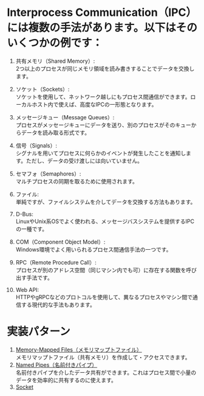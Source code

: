 ﻿
# Interprocess Communication（IPC）には複数の手法があります。以下はそのいくつかの例です：
1. 共有メモリ（Shared Memory）:   
2つ以上のプロセスが同じメモリ領域を読み書きすることでデータを交換します。

1. ソケット（Sockets）:   
ソケットを使用して、ネットワーク越しにもプロセス間通信ができます。ローカルホスト内で使えば、高度なIPCの一形態となります。

1. メッセージキュー（Message Queues）:  
プロセスがメッセージキューにデータを送り、別のプロセスがそのキューからデータを読み取る形式です。

1. 信号（Signals）:  
シグナルを用いてプロセスに何らかのイベントが発生したことを通知します。ただし、データの受け渡しには向いていません。

1. セマフォ（Semaphores）:  
マルチプロセスの同期を取るために使用されます。

1. ファイル:  
単純ですが、ファイルシステムを介してデータを交換する方法もあります。

1. D-Bus:  
LinuxやUnix系OSでよく使われる、メッセージバスシステムを提供するIPCの一種です。

1. COM（Component Object Model）:  
Windows環境でよく用いられるプロセス間通信手法の一つです。

1. RPC（Remote Procedure Call）:  
プロセスが別のアドレス空間（同じマシン内でも可）に存在する関数を呼び出す手法です。

1. Web API:  
HTTPやgRPCなどのプロトコルを使用して、異なるプロセスやマシン間で通信する現代的な手法もあります。
# 実装パターン
1. [Memory-Mapped Files（メモリマップトファイル）](./Memory-MappedFiles)  
メモリマップトファイル（共有メモリ）を作成して・アクセスできます。
1. [Named Pipes（名前付きパイプ）](./NamedPipes)  
名前付きパイプを介したデータ共有ができます。これはプロセス間で小量のデータを効率的に共有するのに使えます。
1. [Socket](./Sockets)
